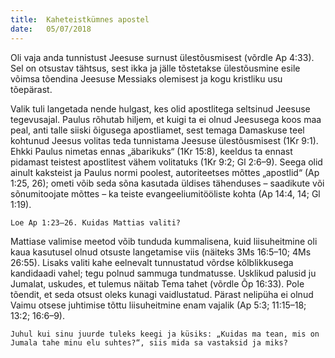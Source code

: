 ```yaml
---
title:  Kaheteistkümnes apostel
date:   05/07/2018
---
```


Oli vaja anda tunnistust Jeesuse surnust ülestõusmisest (võrdle Ap 4:33). Sel on
otsustav tähtsus, sest ikka ja jälle tõstetakse ülestõusmine esile võimsa tõendina
Jeesuse Messiaks olemisest ja kogu kristliku usu tõepärast.

Valik tuli langetada nende hulgast, kes olid apostlitega seltsinud Jeesuse tegevusajal.
Paulus rõhutab hiljem, et kuigi ta ei olnud Jeesusega koos maa peal, anti
talle siiski õigusega apostliamet, sest temaga Damaskuse teel kohtunud Jeesus
volitas teda tunnistama Jeesuse ülestõusmisest (1Kr 9:1). Ehkki Paulus nimetas
ennas „äbarikuks“ (1Kr 15:8), keeldus ta ennast pidamast teistest apostlitest vähem
volitatuks (1Kr 9:2; Gl 2:6–9). Seega olid ainult kaksteist ja Paulus normi poolest,
autoriteetses mõttes „apostlid“ (Ap 1:25, 26); ometi võib seda sõna kasutada
üldises tähenduses – saadikute või sõnumitoojate mõttes – ka teiste evangeeliumitööliste
kohta (Ap 14:4, 14; Gl 1:19).

`Loe Ap 1:23–26. Kuidas Mattias valiti?`

Mattiase valimise meetod võib tunduda kummalisena, kuid liisuheitmine oli
kaua kasutusel olnud otsuste langetamise viis (näiteks 3Ms 16:5–10; 4Ms 26:55).
Lisaks valiti kahe eelnevalt tunnustatud võrdse kõlblikkusega kandidaadi vahel;
tegu polnud sammuga tundmatusse. Usklikud palusid ju Jumalat, uskudes, et
tulemus näitab Tema tahet (võrdle Õp 16:33). Pole tõendit, et seda otsust oleks
kunagi vaidlustatud. Pärast nelipüha ei olnud Vaimu otsese juhtimise tõttu liisuheitmine
enam vajalik (Ap 5:3; 11:15–18; 13:2; 16:6–9).

`Juhul kui sinu juurde tuleks keegi ja küsiks: „Kuidas ma tean, mis on
Jumala tahe minu elu suhtes?“, siis mida sa vastaksid ja miks?`
